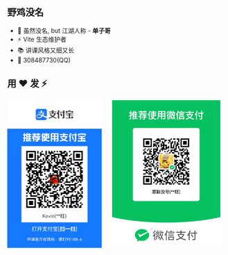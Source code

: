 ## 野鸡没名

- 👋 虽然没名, but 江湖人称 - **单子哥**
- ⚡️ Vite 生态维护者
- 📚 讲课风格又细又长
- 🐧 308487730(QQ)

<!--
- 👋 Hi, I’m @yejimeiming
- 👀 I’m interested in ...
- 🌱 I’m currently learning ...
- 💞️ I’m looking to collaborate on ...
- 📫 How to reach me ...
-->

<!---
yejimeiming/yejimeiming is a ✨ special ✨ repository because its `README.md` (this file) appears on your GitHub profile.
You can click the Preview link to take a look at your changes.
--->

## 用 ❤️ 发 ⚡️

<div>
<img height="340" src="https://github.com/yejimeiming/yejimeiming/blob/main/%24-zfb.jpg?raw=true" />
&nbsp;&nbsp;&nbsp;&nbsp;
<img height="340" src="https://github.com/yejimeiming/yejimeiming/blob/main/%24-wx.png?raw=true" />
</div>
